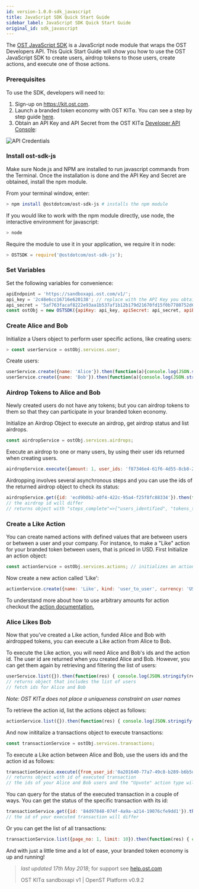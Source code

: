```yaml
---
id: version-1.0.0-sdk_javascript
title: JavaScript SDK Quick Start Guide
sidebar_label: JavaScript SDK Quick Start Guide
original_id: sdk_javascript
---
```


The [OST JavaScript SDK](https://github.com/OpenSTFoundation/ost-sdk-js/tree/release-1.0) is a JavaScript node module that wraps the OST Developers API. This Quick Start Guide will show you how to use the OST JavaScript SDK to create users, airdrop tokens to those users, create actions, and execute one of those actions.


### Prerequisites

To use the SDK, developers will need to:

1. Sign-up on [<u>https://kit.ost.com</u>](https://kit.ost.com).
2. Launch a branded token economy with OST KIT⍺. You can see a step by step guide [<u>here</u>](/docs/kit_overview.html).
3. Obtain an API Key and API Secret from the OST KIT⍺ [<u>Developer API Console</u>](https://kit.ost.com/developer-api-console):

![API Credentials](assets/Developer_section.jpg)

### Install ost-sdk-js

Make sure Node.js and NPM are installed to run javascript commands from the Terminal. Once the installation is done and the API Key and Secret are obtained, install the npm module.

From your terminal window, enter:

```bash
> npm install @ostdotcom/ost-sdk-js # installs the npm module
```

If you would like to work with the npm module directly, use node, the interactive environment for javascript:

```bash
> node
```

Require the module to use it in your application, we require it in node:

```javascript
> OSTSDK = require('@ostdotcom/ost-sdk-js');
```

### Set Variables

Set the following variables for convenience:

```javascript
apiEndpoint = 'https://sandboxapi.ost.com/v1/';  
api_key = '2c48e6cc16716e620138'; // replace with the API Key you obtained earlier
api_secret = '5af763facaf8222e93aa1b537af1b12b179d21670fd15f0b7780752d6027189d'; // replace with the API Secret you obtained earlier
const ostObj = new OSTSDK({apiKey: api_key, apiSecret: api_secret, apiEndpoint: apiEndpoint});
```

### Create Alice and Bob

Initialize a Users object to perform user specific actions, like creating users:

```javascript
> const userService = ostObj.services.user;
```

Create users:

```javascript
userService.create({name: 'Alice'}).then(function(a){console.log(JSON.stringify(a))}).catch(console.log); //  returns object containing Alice's id, among other information, which you will need later
userService.create({name: 'Bob'}).then(function(a){console.log(JSON.stringify(a))}).catch(console.log);  // returns object containing Bob's id, among other information, which you will need later
```

### Airdrop Tokens to Alice and Bob

Newly created users do not have any tokens; but you can airdrop tokens to them so that they can participate in your branded token economy.

Initialize an Airdrop Object to execute an airdrop, get airdrop status and list airdrops.  

```javascript
const airdropService = ostObj.services.airdrops;
```

Execute an airdrop to one or many users, by using their user ids returned when creating users.

```javascript
airdropService.execute({amount: 1, user_ids: 'f87346e4-61f6-4d55-8cb8-234c65437b01'}).then(function(res) { console.log(JSON.stringify(res)); }).catch(function(err) { console.log(JSON.stringify(err)); }); //airdrops 1 BT to the selected user id.
```

Airdropping involves several asynchronous steps and you can use the ids of the returned airdrop object to check its status:

```javascript
airdropService.get({id: 'ecd9b0b2-a0f4-422c-95a4-f25f8fc88334'}).then(function(res) { console.log(JSON.stringify(res)); }).catch(function(err) { console.log(JSON.stringify(err)); });
// the airdrop id will differ
// returns object with "steps_complete"=>["users_identified", "tokens_transfered", "contract_approved", "allocation_done"]
```

### Create a Like Action

You can create named actions with defined values that are between users or between a user and your company. For instance, to make a "Like" action for your branded token between users, that is priced in USD. First Initialize an action object:

```javascript
const actionService = ostObj.services.actions; // initializes an action object

```
Now create a new action called 'Like':

```javascript
actionService.create({name: 'Like', kind: 'user_to_user', currency: 'USD', arbitrary_amount: false, amount: 1.01, commission_percent: 1}).then(function(res) { console.log(JSON.stringify(res)); }).catch(function(err) { console.log(JSON.stringify(err)); }); 
```
To understand more about how to use arbitrary amounts for action checkout the [action documentation.](/docs/api_actions_create.html) 

### Alice Likes Bob

Now that you've created a Like action, funded Alice and Bob with airdropped tokens, you can execute a Like action from Alice to Bob.

To execute the Like action, you will need Alice and Bob's ids and the action id. The user id are returned when you created Alice and Bob. However, you can get them again by retrieving and filtering the list of users:

```javascript
userService.list({}).then(function(res) { console.log(JSON.stringify(res)); }).catch(function(err) { console.log(JSON.stringify(err)); });
// returns object that includes the list of users
// fetch ids for Alice and Bob
```
_Note: OST KIT⍺ does not place a uniqueness constraint on user names_

To retrieve the action id, list the actions object as follows:

```javascript
actionService.list({}).then(function(res) { console.log(JSON.stringify(res)); }).catch(function(err) { console.log(JSON.stringify(err)); }); 
```

And now inititalize a transactions object to execute transactions:

```javascript
const transactionService = ostObj.services.transactions;
```

To execute a Like action between Alice and Bob, use the users ids and the action id as follows:

```javascript
transactionService.execute({from_user_id:'0a201640-77a7-49c8-b289-b6b5d7325323', to_user_id:'24580db2-bf29-4d73-bf5a-e1d0cf8c8928', action_id:'22599'}).then(function(res) { console.log(JSON.stringify(res)); }).catch(function(err) { console.log(JSON.stringify(err)); });
// returns object with id of executed transaction
// the ids of your Alice and Bob users and the "Upvote" action type will differ
```

You can query for the status of the executed transaction in a couple of ways.
You can get the status of the specific transaction with its id:

```javascript
transactionService.get({id: '84d97848-074f-4a9a-a214-19076cfe9dd1'}).then(function(res) { console.log(JSON.stringify(res)); }).catch(function(err) { console.log(JSON.stringify(err)); });
// the id of your executed transaction will differ 
```

Or you can get the list of all transactions:

```javascript
transactionService.list({page_no: 1, limit: 10}).then(function(res) { console.log(JSON.stringify(res)); }).catch(function(err) { console.log(JSON.stringify(err)); });
```

And with just a little time and a lot of ease, your branded token economy is up and running!

>_last updated 17th May 2018_; for support see [help.ost.com](help.ost.com)
>
> OST KIT⍺ sandboxapi v1 | OpenST Platform v0.9.2
